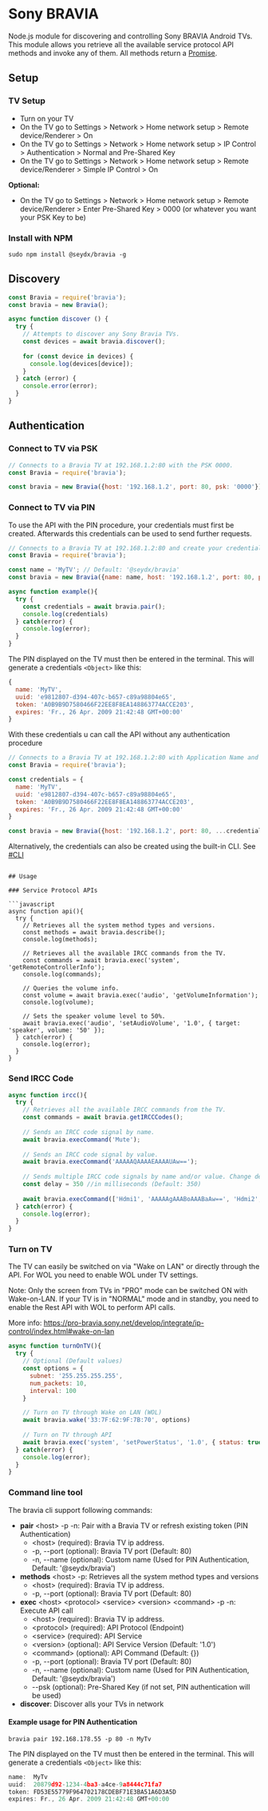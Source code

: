 # Sony BRAVIA

Node.js module for discovering and controlling Sony BRAVIA Android TVs. This module allows you retrieve all the available service protocol API methods and invoke any of them. All methods return a [Promise](https://developer.mozilla.org/en/docs/Web/JavaScript/Reference/Global_Objects/Promise).

## Setup

### TV Setup

* Turn on your TV
* On the TV go to Settings > Network > Home network setup > Remote device/Renderer > On
* On the TV go to Settings > Network > Home network setup > IP Control > Authentication > Normal and Pre-Shared Key
* On the TV go to Settings > Network > Home network setup > Remote device/Renderer > Simple IP Control > On

**Optional:**

* On the TV go to Settings > Network > Home network setup > Remote device/Renderer > Enter Pre-Shared Key > 0000 (or whatever you want your PSK Key to be)

### Install with NPM

```sudo npm install @seydx/bravia -g ```

## Discovery

```javascript
const Bravia = require('bravia');
const bravia = new Bravia();

async function discover () {
  try {
    // Attempts to discover any Sony Bravia TVs.
    const devices = await bravia.discover();
    
    for (const device in devices) {
      console.log(devices[device]);
    }
  } catch (error) {
    console.error(error);    
  }
}
```

## Authentication

### Connect to TV via PSK

```javascript
// Connects to a Bravia TV at 192.168.1.2:80 with the PSK 0000.
const Bravia = require('bravia');

const bravia = new Bravia({host: '192.168.1.2', port: 80, psk: '0000'});

```

### Connect to TV via PIN

To use the API with the PIN procedure, your credentials must first be created. Afterwards this credentials can be used to send further requests.


```javascript
// Connects to a Bravia TV at 192.168.1.2:80 and create your credentials.
const Bravia = require('bravia');

const name = 'MyTV'; // Default: '@seydx/bravia'
const bravia = new Bravia({name: name, host: '192.168.1.2', port: 80, pin: true});

async function example(){
  try {
    const credentials = await bravia.pair();
    console.log(credentials)
  } catch(error) {
    console.log(error);
  }
}

```

The PIN displayed on the TV must then be entered in the terminal. This will generate a credentials ``<Object>`` like this:

```javascript
{
  name: 'MyTV',
  uuid: 'e9812807-d394-407c-b657-c89a98804e65',
  token: 'A0B9B9D7580466F22EE8F8EA148863774ACCE203',
  expires: 'Fr., 26 Apr. 2009 21:42:48 GMT+00:00'
}
```

With these credentials u can call the API without any authentication procedure

```javascript
// Connects to a Bravia TV at 192.168.1.2:80 with Application Name and UUID.
const Bravia = require('bravia');

const credentials = {
  name: 'MyTV',
  uuid: 'e9812807-d394-407c-b657-c89a98804e65',
  token: 'A0B9B9D7580466F22EE8F8EA148863774ACCE203',
  expires: 'Fr., 26 Apr. 2009 21:42:48 GMT+00:00'
}

const bravia = new Bravia({host: '192.168.1.2', port: 80, ...credentials});
```

Alternatively, the credentials can also be created using the built-in CLI. See [#CLI](https://github.com/SeydX/bravia#command-line-tool)


```

## Usage

### Service Protocol APIs

```javascript
async function api(){
  try {
    // Retrieves all the system method types and versions.
    const methods = await bravia.describe();
    console.log(methods);
    
    // Retrieves all the available IRCC commands from the TV.
    const commands = await bravia.exec('system', 'getRemoteControllerInfo');
    console.log(commands);
    
    // Queries the volume info.
    const volume = await bravia.exec('audio', 'getVolumeInformation');
    console.log(volume);
    
    // Sets the speaker volume level to 50%.
    await bravia.exec('audio', 'setAudioVolume', '1.0', { target: 'speaker', volume: '50' });
  } catch(error) {
    console.log(error);
  }
}
```


### Send IRCC Code

```javascript
async function ircc(){
  try {
    // Retrieves all the available IRCC commands from the TV.
    const commands = await bravia.getIRCCCodes();
    
    // Sends an IRCC code signal by name.
    await bravia.execCommand('Mute');
    
    // Sends an IRCC code signal by value.
    await bravia.execCommand('AAAAAQAAAAEAAAAUAw==');
    
    // Sends multiple IRCC code signals by name and/or value. Change delay to alter time between each command sent.
    const delay = 350 //in milliseconds (Default: 350)
    
    await bravia.execCommand(['Hdmi1', 'AAAAAgAAABoAAABaAw==', 'Hdmi2', 'AAAAAgAAABoAAABbAw=='], delay);
  } catch(error) {
    console.log(error);
  }
}
```


### Turn on TV

The TV can easily be switched on via "Wake on LAN" or directly through the API. For WOL you need to enable WOL under TV settings.

Note: Only the screen from TVs in "PRO" mode can be switched ON with Wake-on-LAN. If your TV is in "NORMAL" mode and in standby, you need to enable the Rest API with WOL to perform API calls. 

More info: https://pro-bravia.sony.net/develop/integrate/ip-control/index.html#wake-on-lan

```javascript
async function turnOnTV(){
  try {
    // Optional (Default values)
    const options = {
      subnet: '255.255.255.255',
      num_packets: 10,
      interval: 100
    }

    // Turn on TV through Wake on LAN (WOL)
    await bravia.wake('33:7F:62:9F:7B:70', options)
    
    // Turn on TV through API
    await bravia.exec('system', 'setPowerStatus', '1.0', { status: true })
  } catch(error) {
    console.log(error);
  }
}
```

### Command line tool

The bravia cli support following commands:

- **pair** \<host> -p -n: Pair with a Bravia TV or refresh existing token (PIN Authentication)
  - \<host> (required): Bravia TV ip address.
  - -p, \--port (optional): Bravia TV port (Default: 80)
  - -n, \--name (optional): Custom name (Used for PIN Authentication, Default: '@seydx/bravia')
- **methods** \<host> -p: Retrieves all the system method types and versions
  - \<host> (required): Bravia TV ip address.
  - -p, \--port (optional): Bravia TV port (Default: 80)
- **exec** \<host> \<protocol> \<service> \<version> \<command> -p -n: Execute API call
  - \<host> (required): Bravia TV ip address.
  - \<protocol> (required): API Protocol (Endpoint)
  - \<service> (required): API Service
  - \<version> (optional): API Service Version (Default: '1.0')
  - \<command> (optional): API Command (Default: {})
  - -p, \--port (optional): Bravia TV port (Default: 80)
  - -n, \--name (optional): Custom name (Used for PIN Authentication, Default: '@seydx/bravia')
  - \--psk (optional): Pre-Shared Key (if not set, PIN authentication will be used)
- **discover**: Discover alls your TVs in network


#### Example usage for PIN Authentication

```
bravia pair 192.168.178.55 -p 80 -n MyTv
```

The PIN displayed on the TV must then be entered in the terminal. This will generate a credentials ``<Object>`` like this:

```javascript
name:  MyTv
uuid:  20879d92-1234-4ba3-a4ce-9a8444c71fa7
token: FD53E55779F964702178CDEBF71E3BA51A6D3A5D
expires: Fr., 26 Apr. 2009 21:42:48 GMT+00:00